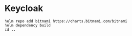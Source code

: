 # Keycloak

````shell
helm repo add bitnami https://charts.bitnami.com/bitnami
helm dependency build
cd ..
````